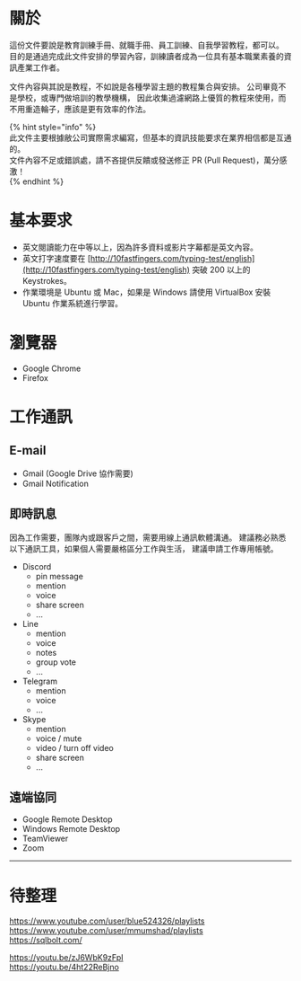 # 關於

這份文件要說是教育訓練手冊、就職手冊、員工訓練、自我學習教程，都可以。   
目的是通過完成此文件安排的學習內容，訓練讀者成為一位具有基本職業素養的資訊產業工作者。

文件內容與其說是教程，不如說是各種學習主題的教程集合與安排。
公司畢竟不是學校，或專門做培訓的教學機構，
因此收集過濾網路上優質的教程來使用，而不用重造輪子，應該是更有效率的作法。

{% hint style="info" %}   
此文件主要根據敝公司實際需求編寫，但基本的資訊技能要求在業界相信都是互通的。   
文件內容不足或錯誤處，請不吝提供反饋或發送修正 PR (Pull Request)，萬分感激！   
{% endhint %}   

# 基本要求

* 英文閱讀能力在中等以上，因為許多資料或影片字幕都是英文內容。
* 英文打字速度要在 [http://10fastfingers.com/typing-test/english](http://10fastfingers.com/typing-test/english) 突破 200 以上的 Keystrokes。
* 作業環境是 Ubuntu 或 Mac，如果是 Windows 請使用 VirtualBox 安裝 Ubuntu 作業系統進行學習。

# 瀏覽器

- Google Chrome
- Firefox

# 工作通訊

## E-mail

* Gmail (Google Drive 協作需要)
* Gmail Notification

## 即時訊息

因為工作需要，團隊內或跟客戶之間，需要用線上通訊軟體溝通。
建議務必熟悉以下通訊工具，如果個人需要嚴格區分工作與生活，
建議申請工作專用帳號。

* Discord
  - pin message
  - mention
  - voice
  - share screen
  - ...
* Line
  - mention
  - voice
  - notes
  - group vote
  - ...
* Telegram
  - mention
  - voice
  - ...
* Skype
  - mention
  - voice / mute
  - video / turn off video
  - share screen
  - ...

## 遠端協同

* Google Remote Desktop
* Windows Remote Desktop
* TeamViewer
* Zoom

---

# 待整理

https://www.youtube.com/user/blue524326/playlists   
https://www.youtube.com/user/mmumshad/playlists   
https://sqlbolt.com/   

https://youtu.be/zJ6WbK9zFpI   
https://youtu.be/4ht22ReBjno   
